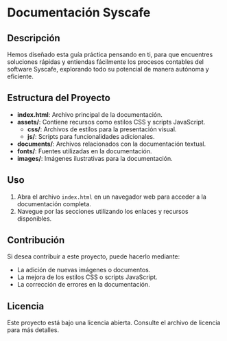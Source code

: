 # Documentación Syscafe

## Descripción

Hemos diseñado esta guía práctica pensando en ti, para que encuentres soluciones rápidas y entiendas fácilmente los procesos contables del software Syscafe, explorando todo su potencial de manera autónoma y eficiente.

## Estructura del Proyecto

- **index.html**: Archivo principal de la documentación.
- **assets/**: Contiene recursos como estilos CSS y scripts JavaScript.
  - **css/**: Archivos de estilos para la presentación visual.
  - **js/**: Scripts para funcionalidades adicionales.
- **documents/**: Archivos relacionados con la documentación textual.
- **fonts/**: Fuentes utilizadas en la documentación.
- **images/**: Imágenes ilustrativas para la documentación.

## Uso

1. Abra el archivo `index.html` en un navegador web para acceder a la documentación completa.
2. Navegue por las secciones utilizando los enlaces y recursos disponibles.

## Contribución

Si desea contribuir a este proyecto, puede hacerlo mediante:

- La adición de nuevas imágenes o documentos.
- La mejora de los estilos CSS o scripts JavaScript.
- La corrección de errores en la documentación.

## Licencia

Este proyecto está bajo una licencia abierta. Consulte el archivo de licencia para más detalles.
